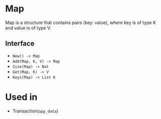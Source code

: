 # Map

Map is a structure that contains pairs (key: value), where key is of type K and value is of type V.

## Interface

- `New() -> Map` 
- `Add(Map, K, V) -> Map`
- `Size(Map) -> Nat`
- `Get(Map, K) -> V`
- `Keys(Map) -> List K`

# Used in
- Transaction(`app_data`)